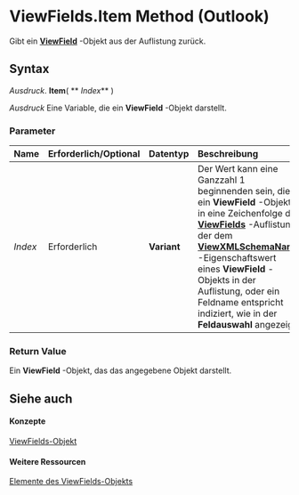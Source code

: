 
# ViewFields.Item Method (Outlook)

Gibt ein  **[ViewField](997319f0-7ff3-a712-8484-2e442965e187.md)** -Objekt aus der Auflistung zurück.


## Syntax

 _Ausdruck_. **Item**( ** _Index_** )

 _Ausdruck_ Eine Variable, die ein **ViewField** -Objekt darstellt.


### Parameter



|**Name**|**Erforderlich/Optional**|**Datentyp**|**Beschreibung**|
|:-----|:-----|:-----|:-----|
| _Index_|Erforderlich|**Variant**|Der Wert kann eine Ganzzahl 1 beginnenden sein, die ein  **ViewField** -Objekt in eine Zeichenfolge der **[ViewFields](2516faed-ed11-6cb3-ce9c-b6afa788e909.md)** -Auflistung, der dem **[ViewXMLSchemaName](69490353-b470-6092-0b8e-b0f1c1549f7a.md)** -Eigenschaftswert eines **ViewField** -Objekts in der Auflistung, oder ein Feldname entspricht indiziert, wie in der **Feldauswahl** angezeigt.|

### Return Value

Ein  **ViewField** -Objekt, das das angegebene Objekt darstellt.


## Siehe auch


#### Konzepte


[ViewFields-Objekt](2516faed-ed11-6cb3-ce9c-b6afa788e909.md)
#### Weitere Ressourcen


[Elemente des ViewFields-Objekts](http://msdn.microsoft.com/library/cb481039-258c-e3af-e694-d7712cf0c648%28Office.15%29.aspx)